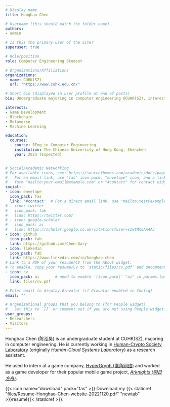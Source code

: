 ```yaml
---
# Display name
title: Honghao Chen

# Username (this should match the folder name)
authors:
- admin

# Is this the primary user of the site?
superuser: true

# Role/position
role: Computer Engineering Student

# Organizations/Affiliations
organizations:
- name: CUHK(SZ)
  url: "https://www.cuhk.edu.cn/"

# Short bio (displayed in user profile at end of posts)
bio: Undergraduate majoring in computer engineering @CUHK(SZ), interested in game development, blockchain, metaverse, etc.

interests:
- Game Development
- Blockchain
- Metaverse
- Machine Learning

education:
  courses:
  - course: BEng in Computer Engineering
    institution: The Chinese University of Hong Kong, Shenzhen
    year: 2023 (Expected)


# Social/Academic Networking
# For available icons, see: https://sourcethemes.com/academic/docs/page-builder/#icons
#   For an email link, use "fas" icon pack, "envelope" icon, and a link in the
#   form "mailto:your-email@example.com" or "#contact" for contact widget.
social:
- icon: envelope
  icon_pack: fas
  link: '#contact'  # For a direct email link, use "mailto:test@example.org".
# - icon: twitter
#   icon_pack: fab
#   link: https://twitter.com/
# - icon: google-scholar
#   icon_pack: ai
#   link: https://scholar.google.co.uk/citations?user=sIwtMXoAAAAJ
- icon: github
  icon_pack: fab
  link: https://github.com/Chen-Gary
- icon: linkedin
  icon_pack: fab
  link: https://www.linkedin.com/in/honghao-chen
# Link to a PDF of your resume/CV from the About widget.
# To enable, copy your resume/CV to `static/files/cv.pdf` and uncomment the lines below.
- icon: cv
  icon_pack: ai       # need to enable `[icon.pack]` "ai" in params.toml --add by GaryC
  link: files/cv.pdf

# Enter email to display Gravatar (if Gravatar enabled in Config)
email: ""

# Organizational groups that you belong to (for People widget)
#   Set this to `[]` or comment out if you are not using People widget.
user_groups:
- Researchers
- Visitors
---
```


Honghao Chen (陈泓昊) is an undergraduate student at CUHK(SZ), majoring in computer engineering. 
He is currently working in [Human-Crypto Society Laboratory](https://hcslab.cuhk.edu.cn/) (originally *Human-Cloud Systems Laboratory*) as a research assistant.

He used to intern at a game company, [HyperGryph (鹰角网络)](https://www.hypergryph.com/) and worked as a game developer for their popular mobile game project, [*Arknights (明日方舟)*](https://www.arknights.global/).

{{< icon name="download" pack="fas" >}} Download my {{< staticref "files/Resume-Honghao-Chen-website-20221120.pdf" "newtab" >}}resumé{{< /staticref >}}.
